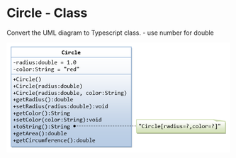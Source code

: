 # Circle - Class

Convert the UML diagram to Typescript class.
    - use number for double

![](/images/ClassDiagram_Circle.png)
